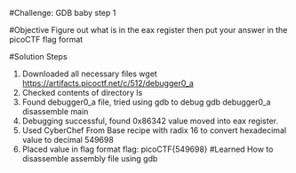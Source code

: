 #Challenge: GDB baby step 1

#Objective
Figure out what is in the eax register then put your answer in the picoCTF flag format

#Solution Steps
1. Downloaded all necessary files
    wget https://artifacts.picoctf.net/c/512/debugger0_a
2. Checked contents of directory
    ls
3. Found debugger0_a file, tried using gdb to debug
    gdb debugger0_a
    disassemble main
4. Debugging successful, found 0x86342 value moved into eax register. 
5. Used CyberChef From Base recipe with radix 16 to convert hexadecimal value to decimal
    549698
6. Placed value in flag format
    flag: picoCTF{549698}
#Learned
How to disassemble assembly file using gdb